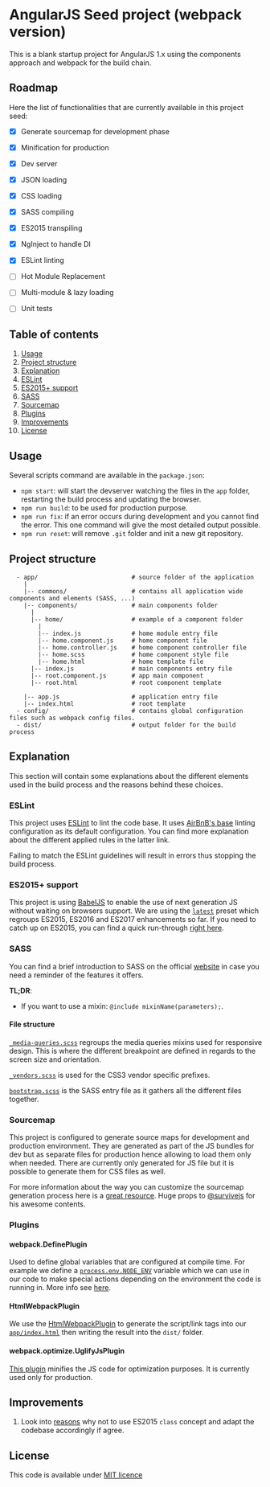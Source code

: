 # AngularJS Seed project (webpack version)

This is a blank startup project for AngularJS 1.x using the components approach and webpack for the build chain.

## Roadmap
Here the list of functionalities that are currently available in this project seed:

- [x] Generate sourcemap for development phase
- [x] Minification for production
- [x] Dev server
- [x] JSON loading
- [x] CSS loading
- [x] SASS compiling
- [x] ES2015 transpiling
- [x] NgInject to handle DI
- [x] ESLint linting
- [ ] Hot Module Replacement
- [ ] Multi-module & lazy loading
- [ ] Unit tests


## Table of contents
1. [Usage](#usage)
2. [Project structure](#project-structure)
3. [Explanation](#explanation)
  1. [ESLint](#eslint)
  2. [ES2015+ support](#es2015-support)
  3. [SASS](#sass)
  4. [Sourcemap](#sourcemap)
  5. [Plugins](#plugins)
4. [Improvements](#improvements)
5. [License](#license)

## Usage
Several scripts command are available in the `package.json`:
* `npm start`: will start the devserver watching the files in the `app` folder, restarting the build process and updating the browser.
* `npm run build`: to be used for production purpose.
* `npm run fix`: if an error occurs during development and you cannot find the error. This one command will give the most detailed output possible.
* `npm run reset`: will remove `.git` folder and init a new git repository.

## Project structure
```
  - app/                          # source folder of the application
    |
    |-- commons/                  # contains all application wide components and elements (SASS, ...)
    |-- components/               # main components folder
      |
      |-- home/                   # example of a component folder
        |
        |-- index.js              # home module entry file
        |-- home.component.js     # home component file
        |-- home.controller.js    # home component controller file
        |-- home.scss             # home component style file
        |-- home.html             # home template file
      |-- index.js                # main components entry file
      |-- root.component.js       # app main component
      |-- root.html               # root component template

    |-- app.js                    # application entry file
    |-- index.html                # root template
  - config/                       # contains global configuration files such as webpack config files.
  - dist/                         # output folder for the build process

```

## Explanation
This section will contain some explanations about the different elements used in the build process and the reasons behind these choices.

### ESLint
This project uses [ESLint](http://eslint.org/) to lint the code base. It uses [AirBnB's base](https://github.com/airbnb/javascript) linting configuration as its default configuration. You can find more explanation about the different applied rules in the latter link.

Failing to match the ESLint guidelines will result in errors thus stopping the build process.

### ES2015+ support
This project is using [BabelJS](https://babeljs.io/) to enable the use of next generation JS without waiting on browsers support. We are using the [`latest`](http://babeljs.io/docs/plugins/preset-latest/) preset which regroups ES2015, ES2016 and ES2017 enhancements so far.
If you need to catch up on ES2015, you can find a quick run-through [right here](https://babeljs.io/docs/learn-es2015/).

### SASS
You can find a brief introduction to SASS on the official [website](http://sass-lang.com/guide) in case you need a reminder of the features it offers.

**TL;DR**:
* If you want to use a mixin: `@include mixinName(parameters);`.

#### File structure
[`_media-queries.scss`](app/commons/style/mixins/_media-queries.scss) regroups the media queries mixins used for responsive design. This is where the different breakpoint are defined in regards to the screen size and orientation.

[`_vendors.scss`](app/commons/style/mixins/_vendors.scss) is used for the CSS3 vendor specific prefixes.

[`bootstrap.scss`](app/commons/bootstrap.scss) is the SASS entry file as it gathers all the different files together.

### Sourcemap
This project is configured to generate source maps for development and production environment. They are generated as part of the JS bundles for dev but as separate files for production hence allowing to load them only when needed. There are currently only generated for JS file but it is possible to generate them for CSS files as well.

For more information about the way you can customize the sourcemap generation process here is a [great resource](http://survivejs.com/webpack/developing-with-webpack/enabling-sourcemaps/#enabling-sourcemaps-during-development). Huge props to [@survivejs](https://twitter.com/survivejs) for his awesome contents.

### Plugins
#### webpack.DefinePlugin
Used to define global variables that are configured at compile time. For example we define a [`process.env.NODE_ENV`](webpack.config.js) variable which we can use in our code to make special actions depending on the environment the code is running in. More info see [here](http://webpack.github.io/docs/list-of-plugins.html#defineplugin).

#### HtmlWebpackPlugin
We use the [HtmlWebpackPlugin](https://github.com/ampedandwired/html-webpack-plugin) to generate the script/link tags into our [`app/index.html`](app/index.html) then writing the result into the `dist/` folder.

#### webpack.optimize.UglifyJsPlugin
[This plugin](http://webpack.github.io/docs/list-of-plugins.html#uglifyjsplugin) minifies the JS code for optimization purposes. It is currently used only for production.

## Improvements
1. Look into [reasons](https://github.com/joshburgess/not-awesome-es6-classes) why not to use ES2015 `class` concept and adapt the codebase accordingly if agree.

## License

This code is available under [MIT licence](LICENSE)
